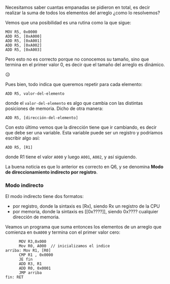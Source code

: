 Necesitamos saber cuantas empanadas se pidieron en total, es decir realizar la suma de todos los elementos del arreglo ¿como lo resolvemos?

Vemos que una posibilidad es una rutina como la que sigue:

```
MOV R5, 0x0000
ADD R5, [0xA000] 
ADD R5, [0xA001] 
ADD R5, [0xA002] 
ADD R5, [0xA003] 
```

Pero esto no es correcto porque no conocemos su tamaño, sino que termina en el primer valor 0, es decir que el tamaño del arreglo es dinámico. 

 :disappointed_relieved:

Pues bien, todo indica que queremos repetir para cada elemento: 

``` 
ADD R5, valor-del-elemento
```

donde el `valor-del-elemento` es algo que cambia con las distintas posiciones de memoria. Dicho de otra manera:


``` 
ADD R5, [dirección-del-elemento]
```

Con esto último vemos que la dirección tiene que ir cambiando, es decir que debe ser una variable. Esta variable puede ser un registro y podríamos escribir algo así:

``` 
ADD R5, [R1]
```

donde R1 tiene el valor `A000` y luego `A001`, `A002`, y así siguiendo.

La buena noticia es que lo anterior es correcto en Q6, y se denomina **Modo de direccionamiento indirecto por registro**.

### Modo indirecto

El modo indirecto tiene dos formatos:

* por registro, donde la sintaxis es [Rx], siendo Rx un registro de la CPU
* por memoria, donde la sintaxis es [[0x????]], siendo 0x???? cualquier dirección de memoria.

Veamos un programa que suma entonces los elementos de un arreglo que comienza en 
`0xA000` y termina con el primer valor cero:

```
      MOV R3,0x000
      Mov R0, A000  // inicializamos el indice
arriba: Mov R1, [R0]
      CMP R1 , 0x0000
      JE fin
      ADD R3, R1
      ADD R0, 0x0001 
      JMP arriba
fin: RET
```
